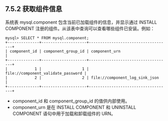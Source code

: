 

## **7.5.2 获取组件信息**





系统表 mysql.component 包含当前已加载组件的信息，并显示通过 INSTALL COMPONENT 注册的组件。从该表中查询可以查看哪些组件已安装。例如：

```
mysql> SELECT * FROM mysql.component;
+--------------+--------------------+------------------------------------+
| component_id | component_group_id | component_urn                      |
+--------------+--------------------+------------------------------------+
|            1 |                  1 | file://component_validate_password |
|            2 |                  2 | file://component_log_sink_json     |
+--------------+--------------------+------------------------------------+
```



- component_id 和 component_group_id 的值供内部使用。
- component_urn 是在 INSTALL COMPONENT 和 UNINSTALL COMPONENT 语句中用于加载和卸载组件的 URN。